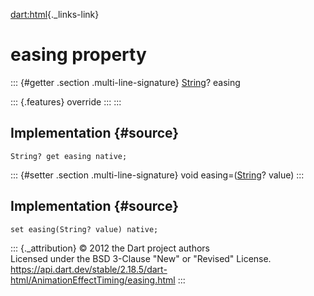 [dart:html](../../dart-html/dart-html-library){._links-link}

easing property
===============

::: {#getter .section .multi-line-signature}
[String](../../dart-core/string-class)? easing

::: {.features}
override
:::
:::

Implementation {#source}
--------------

``` {.language-dart data-language="dart"}
String? get easing native;
```

::: {#setter .section .multi-line-signature}
void easing=([String](../../dart-core/string-class)? value)
:::

Implementation {#source}
--------------

``` {.language-dart data-language="dart"}
set easing(String? value) native;
```

::: {._attribution}
© 2012 the Dart project authors\
Licensed under the BSD 3-Clause \"New\" or \"Revised\" License.\
<https://api.dart.dev/stable/2.18.5/dart-html/AnimationEffectTiming/easing.html>
:::

